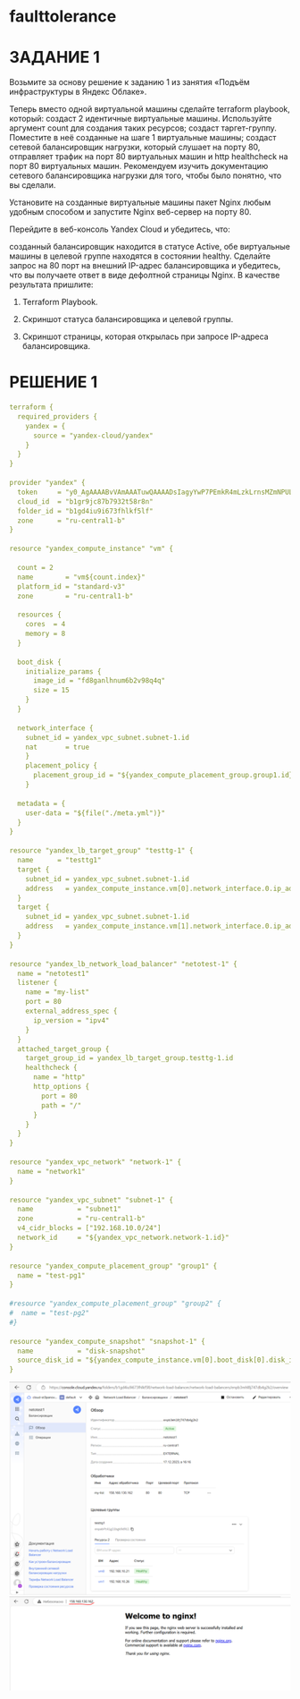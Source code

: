 # faulttolerance
# ЗАДАНИЕ 1
Возьмите за основу решение к заданию 1 из занятия «Подъём инфраструктуры в Яндекс Облаке».

Теперь вместо одной виртуальной машины сделайте terraform playbook, который:
создаст 2 идентичные виртуальные машины. Используйте аргумент count для создания таких ресурсов;
создаст таргет-группу. Поместите в неё созданные на шаге 1 виртуальные машины;
создаст сетевой балансировщик нагрузки, который слушает на порту 80, отправляет трафик на порт 80 виртуальных машин и http healthcheck на порт 80 виртуальных машин.
Рекомендуем изучить документацию сетевого балансировщика нагрузки для того, чтобы было понятно, что вы сделали.

Установите на созданные виртуальные машины пакет Nginx любым удобным способом и запустите Nginx веб-сервер на порту 80.

Перейдите в веб-консоль Yandex Cloud и убедитесь, что:

созданный балансировщик находится в статусе Active,
обе виртуальные машины в целевой группе находятся в состоянии healthy.
Сделайте запрос на 80 порт на внешний IP-адрес балансировщика и убедитесь, что вы получаете ответ в виде дефолтной страницы Nginx.
В качестве результата пришлите:

1. Terraform Playbook.

2. Скриншот статуса балансировщика и целевой группы.

3. Скриншот страницы, которая открылась при запросе IP-адреса балансировщика.


# РЕШЕНИЕ 1



```YAML
terraform {
  required_providers {
    yandex = {
      source = "yandex-cloud/yandex"
    }
  }
}

provider "yandex" {
  token     = "y0_AgAAAABvVAmAAATuwQAAAADsIagyYwP7PEmkR4mLzkLrnsMZmNPULYg"
  cloud_id  = "b1gr9jc87b7932t58r8n"
  folder_id = "b1gd4iu9i673fhlkf5lf"
  zone      = "ru-central1-b"
}

resource "yandex_compute_instance" "vm" {

  count = 2
  name        = "vm${count.index}"
  platform_id = "standard-v3"
  zone        = "ru-central1-b"

  resources {
    cores  = 4
    memory = 8
  }

  boot_disk {
    initialize_params {
      image_id = "fd8ganlhnum6b2v98q4q"
      size = 15
    }
  }

  network_interface {
    subnet_id = yandex_vpc_subnet.subnet-1.id
    nat       = true
    }
    placement_policy {
      placement_group_id = "${yandex_compute_placement_group.group1.id}"
    }

  metadata = {
    user-data = "${file("./meta.yml")}"
  }
}

resource "yandex_lb_target_group" "testtg-1" {
  name      = "testtg1"
  target {
    subnet_id = yandex_vpc_subnet.subnet-1.id
    address   = yandex_compute_instance.vm[0].network_interface.0.ip_address
  }
  target {
    subnet_id = yandex_vpc_subnet.subnet-1.id
    address   = yandex_compute_instance.vm[1].network_interface.0.ip_address
  }
}

resource "yandex_lb_network_load_balancer" "netotest-1" {
  name = "netotest1"
  listener {
    name = "my-list"
    port = 80
    external_address_spec {
      ip_version = "ipv4"
    }
  }
  attached_target_group {
    target_group_id = yandex_lb_target_group.testtg-1.id
    healthcheck {
      name = "http"
      http_options {
        port = 80
        path = "/"
      }
    }
  }
}

resource "yandex_vpc_network" "network-1" {
  name = "network1"
}

resource "yandex_vpc_subnet" "subnet-1" {
  name           = "subnet1"
  zone           = "ru-central1-b"
  v4_cidr_blocks = ["192.168.10.0/24"]
  network_id     = "${yandex_vpc_network.network-1.id}"
}

resource "yandex_compute_placement_group" "group1" {
  name = "test-pg1"
}

#resource "yandex_compute_placement_group" "group2" {
#  name = "test-pg2"
#}

resource "yandex_compute_snapshot" "snapshot-1" {
  name           = "disk-snapshot"
  source_disk_id = "${yandex_compute_instance.vm[0].boot_disk[0].disk_id}"
}
```
![alt text](https://github.com/StepanovSA/faulttolerance/blob/main/%D0%B1%D0%B0%D0%BB%D0%B0%D0%BD%D1%81%D0%B8%D1%80%D0%BE%D0%B2%D1%89%D0%B8%D0%BA.PNG)
![alt text](https://github.com/StepanovSA/faulttolerance/blob/main/nginx.PNG)


